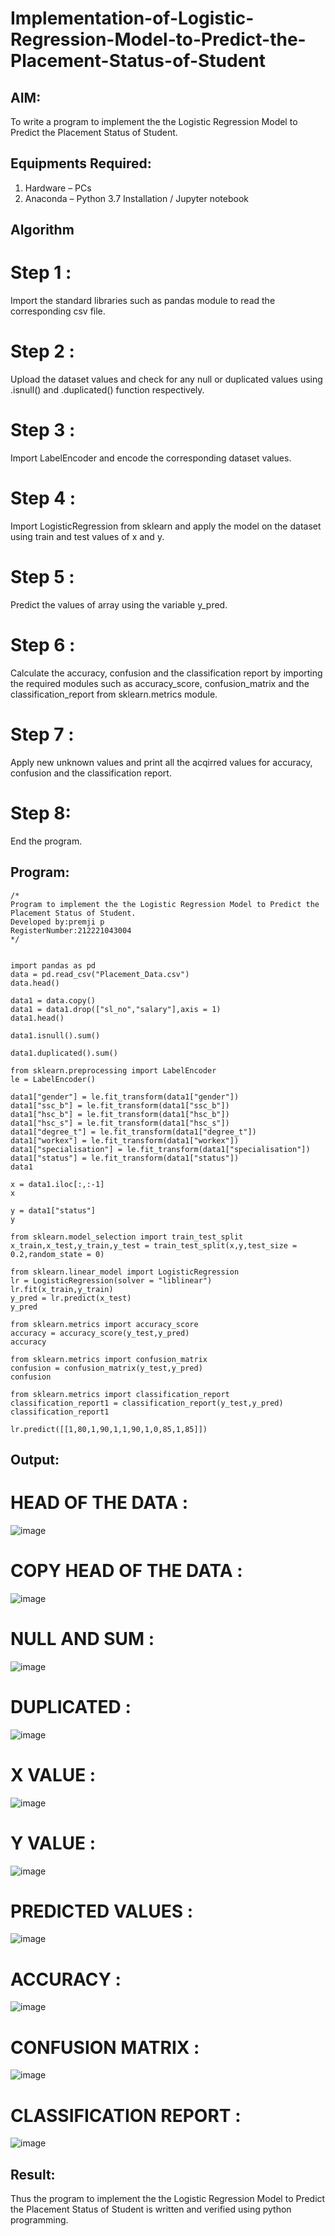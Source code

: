 # Implementation-of-Logistic-Regression-Model-to-Predict-the-Placement-Status-of-Student

## AIM:
To write a program to implement the the Logistic Regression Model to Predict the Placement Status of Student.

## Equipments Required:
1. Hardware – PCs
2. Anaconda – Python 3.7 Installation / Jupyter notebook

## Algorithm
# Step 1 :

Import the standard libraries such as pandas module to read the corresponding csv file.
# Step 2 :

Upload the dataset values and check for any null or duplicated values using .isnull() and .duplicated() function respectively.
# Step 3 :

Import LabelEncoder and encode the corresponding dataset values.
# Step 4 :

Import LogisticRegression from sklearn and apply the model on the dataset using train and test values of x and y.
# Step 5 :

Predict the values of array using the variable y_pred.
# Step 6 :

Calculate the accuracy, confusion and the classification report by importing the required modules such as accuracy_score, confusion_matrix and the classification_report from sklearn.metrics module.
# Step 7 :

Apply new unknown values and print all the acqirred values for accuracy, confusion and the classification report.
# Step 8:
End the program. 

## Program:
```
/*
Program to implement the the Logistic Regression Model to Predict the Placement Status of Student.
Developed by:premji p
RegisterNumber:212221043004
*/


import pandas as pd
data = pd.read_csv("Placement_Data.csv")
data.head()

data1 = data.copy()
data1 = data1.drop(["sl_no","salary"],axis = 1)
data1.head()

data1.isnull().sum()

data1.duplicated().sum()

from sklearn.preprocessing import LabelEncoder
le = LabelEncoder()

data1["gender"] = le.fit_transform(data1["gender"])
data1["ssc_b"] = le.fit_transform(data1["ssc_b"])
data1["hsc_b"] = le.fit_transform(data1["hsc_b"])
data1["hsc_s"] = le.fit_transform(data1["hsc_s"])
data1["degree_t"] = le.fit_transform(data1["degree_t"])
data1["workex"] = le.fit_transform(data1["workex"])
data1["specialisation"] = le.fit_transform(data1["specialisation"])
data1["status"] = le.fit_transform(data1["status"])
data1

x = data1.iloc[:,:-1]
x

y = data1["status"]
y

from sklearn.model_selection import train_test_split
x_train,x_test,y_train,y_test = train_test_split(x,y,test_size = 0.2,random_state = 0)

from sklearn.linear_model import LogisticRegression
lr = LogisticRegression(solver = "liblinear")
lr.fit(x_train,y_train)
y_pred = lr.predict(x_test)
y_pred

from sklearn.metrics import accuracy_score
accuracy = accuracy_score(y_test,y_pred)
accuracy

from sklearn.metrics import confusion_matrix
confusion = confusion_matrix(y_test,y_pred)
confusion

from sklearn.metrics import classification_report
classification_report1 = classification_report(y_test,y_pred)
classification_report1

lr.predict([[1,80,1,90,1,1,90,1,0,85,1,85]])

```

## Output:
# HEAD OF THE DATA :
![image](https://github.com/Yogabharathi3/Implementation-of-Logistic-Regression-Model-to-Predict-the-Placement-Status-of-Student/assets/118899387/6ce7e0b0-8f6a-4ff8-b65c-b4c86e1701c5)

# COPY HEAD OF THE DATA :
![image](https://github.com/Yogabharathi3/Implementation-of-Logistic-Regression-Model-to-Predict-the-Placement-Status-of-Student/assets/118899387/fd14ef98-ca02-4971-9bd4-5d57b0ef3b4d)

# NULL AND SUM :
![image](https://github.com/Yogabharathi3/Implementation-of-Logistic-Regression-Model-to-Predict-the-Placement-Status-of-Student/assets/118899387/59676f83-b804-411a-87e7-25f83ae796d2)

# DUPLICATED :
![image](https://github.com/Yogabharathi3/Implementation-of-Logistic-Regression-Model-to-Predict-the-Placement-Status-of-Student/assets/118899387/e4be843f-0f1b-43cf-a990-a1c57e981245)

# X VALUE :
![image](https://github.com/Yogabharathi3/Implementation-of-Logistic-Regression-Model-to-Predict-the-Placement-Status-of-Student/assets/118899387/a815f9ef-1e3f-4fbc-a8e8-d220e5e20f74)


# Y VALUE :
![image](https://github.com/Yogabharathi3/Implementation-of-Logistic-Regression-Model-to-Predict-the-Placement-Status-of-Student/assets/118899387/5b4617cb-f596-4027-b4ca-86a04716c7db)
# PREDICTED VALUES :
![image](https://github.com/Yogabharathi3/Implementation-of-Logistic-Regression-Model-to-Predict-the-Placement-Status-of-Student/assets/118899387/96c43a4d-30b8-4fd3-8d86-5494235375db)


# ACCURACY :
![image](https://github.com/Yogabharathi3/Implementation-of-Logistic-Regression-Model-to-Predict-the-Placement-Status-of-Student/assets/118899387/4c057d40-d639-4d9f-8876-7f8a56452eeb)


# CONFUSION MATRIX :
![image](https://github.com/Yogabharathi3/Implementation-of-Logistic-Regression-Model-to-Predict-the-Placement-Status-of-Student/assets/118899387/2648598a-f8a2-4816-a33d-93294112a208)


# CLASSIFICATION REPORT :
![image](https://github.com/Yogabharathi3/Implementation-of-Logistic-Regression-Model-to-Predict-the-Placement-Status-of-Student/assets/118899387/566d6eb0-605c-46f2-973d-16c6fc7401a1)

## Result:
Thus the program to implement the the Logistic Regression Model to Predict the Placement Status of Student is written and verified using python programming.
